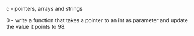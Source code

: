 c - pointers, arrays and strings

0 - write a function that takes a pointer to an int as parameter and update the value it points to 98.
